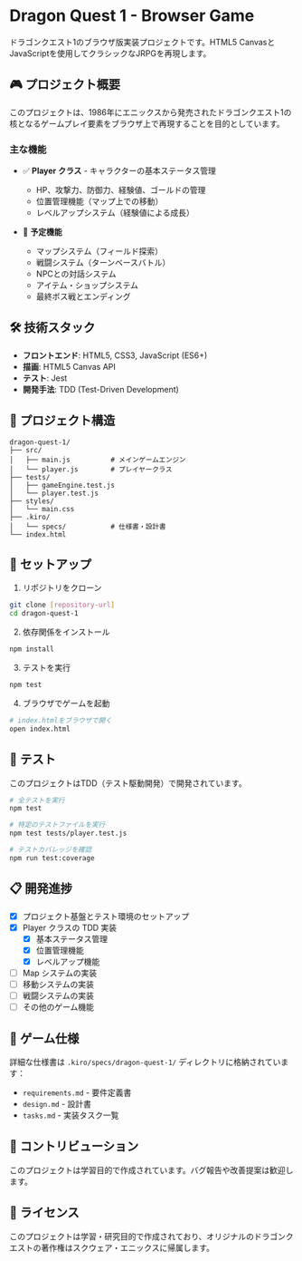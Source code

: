 # Dragon Quest 1 - Browser Game

ドラゴンクエスト1のブラウザ版実装プロジェクトです。HTML5 CanvasとJavaScriptを使用してクラシックなJRPGを再現します。

## 🎮 プロジェクト概要

このプロジェクトは、1986年にエニックスから発売されたドラゴンクエスト1の核となるゲームプレイ要素をブラウザ上で再現することを目的としています。

### 主な機能

- ✅ **Player クラス** - キャラクターの基本ステータス管理
  - HP、攻撃力、防御力、経験値、ゴールドの管理
  - 位置管理機能（マップ上での移動）
  - レベルアップシステム（経験値による成長）

- 🚧 **予定機能**
  - マップシステム（フィールド探索）
  - 戦闘システム（ターンベースバトル）
  - NPCとの対話システム
  - アイテム・ショップシステム
  - 最終ボス戦とエンディング

## 🛠️ 技術スタック

- **フロントエンド**: HTML5, CSS3, JavaScript (ES6+)
- **描画**: HTML5 Canvas API
- **テスト**: Jest
- **開発手法**: TDD (Test-Driven Development)

## 📁 プロジェクト構造

```
dragon-quest-1/
├── src/
│   ├── main.js          # メインゲームエンジン
│   └── player.js        # プレイヤークラス
├── tests/
│   ├── gameEngine.test.js
│   └── player.test.js
├── styles/
│   └── main.css
├── .kiro/
│   └── specs/           # 仕様書・設計書
└── index.html
```

## 🚀 セットアップ

1. リポジトリをクローン
```bash
git clone [repository-url]
cd dragon-quest-1
```

2. 依存関係をインストール
```bash
npm install
```

3. テストを実行
```bash
npm test
```

4. ブラウザでゲームを起動
```bash
# index.htmlをブラウザで開く
open index.html
```

## 🧪 テスト

このプロジェクトはTDD（テスト駆動開発）で開発されています。

```bash
# 全テストを実行
npm test

# 特定のテストファイルを実行
npm test tests/player.test.js

# テストカバレッジを確認
npm run test:coverage
```

## 📋 開発進捗

- [x] プロジェクト基盤とテスト環境のセットアップ
- [x] Player クラスの TDD 実装
  - [x] 基本ステータス管理
  - [x] 位置管理機能
  - [x] レベルアップ機能
- [ ] Map システムの実装
- [ ] 移動システムの実装
- [ ] 戦闘システムの実装
- [ ] その他のゲーム機能

## 🎯 ゲーム仕様

詳細な仕様書は `.kiro/specs/dragon-quest-1/` ディレクトリに格納されています：

- `requirements.md` - 要件定義書
- `design.md` - 設計書
- `tasks.md` - 実装タスク一覧

## 🤝 コントリビューション

このプロジェクトは学習目的で作成されています。バグ報告や改善提案は歓迎します。

## 📄 ライセンス

このプロジェクトは学習・研究目的で作成されており、オリジナルのドラゴンクエストの著作権はスクウェア・エニックスに帰属します。